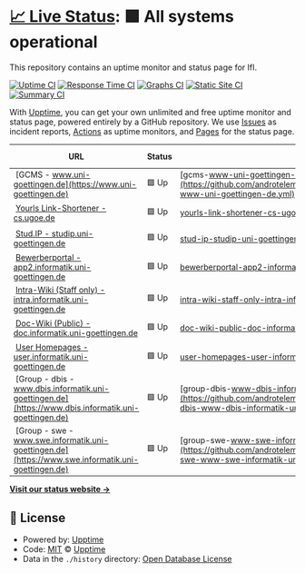 # [📈 Live Status](https://androtelema.github.io/upptime/): <!--live status--> **🟩 All systems operational**

This repository contains an uptime monitor and status page for IfI.

[![Uptime CI](https://github.com/androtelema/upptime/workflows/Uptime%20CI/badge.svg)](https://github.com/androtelema/upptime/actions?query=workflow%3A%22Uptime+CI%22)
[![Response Time CI](https://github.com/androtelema/upptime/workflows/Response%20Time%20CI/badge.svg)](https://github.com/androtelema/upptime/actions?query=workflow%3A%22Response+Time+CI%22)
[![Graphs CI](https://github.com/androtelema/upptime/workflows/Graphs%20CI/badge.svg)](https://github.com/androtelema/upptime/actions?query=workflow%3A%22Graphs+CI%22)
[![Static Site CI](https://github.com/androtelema/upptime/workflows/Static%20Site%20CI/badge.svg)](https://github.com/androtelema/upptime/actions?query=workflow%3A%22Static+Site+CI%22)
[![Summary CI](https://github.com/androtelema/upptime/workflows/Summary%20CI/badge.svg)](https://github.com/androtelema/upptime/actions?query=workflow%3A%22Summary+CI%22)

With [Upptime](https://upptime.js.org), you can get your own unlimited and free uptime monitor and status page, powered entirely by a GitHub repository. We use [Issues](https://github.com/upptime/upptime/issues) as incident reports, [Actions](https://github.com/androtelema/upptime/actions) as uptime monitors, and [Pages](https://upptime.github.io/upptime) for the status page.

<!--start: status pages-->
<!-- This summary is generated by Upptime (https://github.com/upptime/upptime) -->
<!-- Do not edit this manually, your changes will be overwritten -->
<!-- prettier-ignore -->
| URL | Status | History | Response Time | Uptime |
| --- | ------ | ------- | ------------- | ------ |
| <img alt="" src="https://favicons.githubusercontent.com/www.uni-goettingen.de" height="13"> [GCMS - www.uni-goettingen.de](https://www.uni-goettingen.de) | 🟩 Up | [gcms-www-uni-goettingen-de.yml](https://github.com/androtelema/upptime/commits/HEAD/history/gcms-www-uni-goettingen-de.yml) | <details><summary><img alt="Response time graph" src="./graphs/gcms-www-uni-goettingen-de/response-time-week.png" height="20"> 1572ms</summary><br><a href="https://androtelema.github.io/upptime/history/gcms-www-uni-goettingen-de"><img alt="Response time 1394" src="https://img.shields.io/endpoint?url=https%3A%2F%2Fraw.githubusercontent.com%2Fandrotelema%2Fupptime%2FHEAD%2Fapi%2Fgcms-www-uni-goettingen-de%2Fresponse-time.json"></a><br><a href="https://androtelema.github.io/upptime/history/gcms-www-uni-goettingen-de"><img alt="24-hour response time 1262" src="https://img.shields.io/endpoint?url=https%3A%2F%2Fraw.githubusercontent.com%2Fandrotelema%2Fupptime%2FHEAD%2Fapi%2Fgcms-www-uni-goettingen-de%2Fresponse-time-day.json"></a><br><a href="https://androtelema.github.io/upptime/history/gcms-www-uni-goettingen-de"><img alt="7-day response time 1572" src="https://img.shields.io/endpoint?url=https%3A%2F%2Fraw.githubusercontent.com%2Fandrotelema%2Fupptime%2FHEAD%2Fapi%2Fgcms-www-uni-goettingen-de%2Fresponse-time-week.json"></a><br><a href="https://androtelema.github.io/upptime/history/gcms-www-uni-goettingen-de"><img alt="30-day response time 1451" src="https://img.shields.io/endpoint?url=https%3A%2F%2Fraw.githubusercontent.com%2Fandrotelema%2Fupptime%2FHEAD%2Fapi%2Fgcms-www-uni-goettingen-de%2Fresponse-time-month.json"></a><br><a href="https://androtelema.github.io/upptime/history/gcms-www-uni-goettingen-de"><img alt="1-year response time 1396" src="https://img.shields.io/endpoint?url=https%3A%2F%2Fraw.githubusercontent.com%2Fandrotelema%2Fupptime%2FHEAD%2Fapi%2Fgcms-www-uni-goettingen-de%2Fresponse-time-year.json"></a></details> | <details><summary><a href="https://androtelema.github.io/upptime/history/gcms-www-uni-goettingen-de">100.00%</a></summary><a href="https://androtelema.github.io/upptime/history/gcms-www-uni-goettingen-de"><img alt="All-time uptime 98.57%" src="https://img.shields.io/endpoint?url=https%3A%2F%2Fraw.githubusercontent.com%2Fandrotelema%2Fupptime%2FHEAD%2Fapi%2Fgcms-www-uni-goettingen-de%2Fuptime.json"></a><br><a href="https://androtelema.github.io/upptime/history/gcms-www-uni-goettingen-de"><img alt="24-hour uptime 100.00%" src="https://img.shields.io/endpoint?url=https%3A%2F%2Fraw.githubusercontent.com%2Fandrotelema%2Fupptime%2FHEAD%2Fapi%2Fgcms-www-uni-goettingen-de%2Fuptime-day.json"></a><br><a href="https://androtelema.github.io/upptime/history/gcms-www-uni-goettingen-de"><img alt="7-day uptime 100.00%" src="https://img.shields.io/endpoint?url=https%3A%2F%2Fraw.githubusercontent.com%2Fandrotelema%2Fupptime%2FHEAD%2Fapi%2Fgcms-www-uni-goettingen-de%2Fuptime-week.json"></a><br><a href="https://androtelema.github.io/upptime/history/gcms-www-uni-goettingen-de"><img alt="30-day uptime 80.97%" src="https://img.shields.io/endpoint?url=https%3A%2F%2Fraw.githubusercontent.com%2Fandrotelema%2Fupptime%2FHEAD%2Fapi%2Fgcms-www-uni-goettingen-de%2Fuptime-month.json"></a><br><a href="https://androtelema.github.io/upptime/history/gcms-www-uni-goettingen-de"><img alt="1-year uptime 98.14%" src="https://img.shields.io/endpoint?url=https%3A%2F%2Fraw.githubusercontent.com%2Fandrotelema%2Fupptime%2FHEAD%2Fapi%2Fgcms-www-uni-goettingen-de%2Fuptime-year.json"></a></details>
| <img alt="" src="https://favicons.githubusercontent.com/cs.ugoe.de" height="13"> [Yourls Link-Shortener - cs.ugoe.de](http://cs.ugoe.de) | 🟩 Up | [yourls-link-shortener-cs-ugoe-de.yml](https://github.com/androtelema/upptime/commits/HEAD/history/yourls-link-shortener-cs-ugoe-de.yml) | <details><summary><img alt="Response time graph" src="./graphs/yourls-link-shortener-cs-ugoe-de/response-time-week.png" height="20"> 873ms</summary><br><a href="https://androtelema.github.io/upptime/history/yourls-link-shortener-cs-ugoe-de"><img alt="Response time 918" src="https://img.shields.io/endpoint?url=https%3A%2F%2Fraw.githubusercontent.com%2Fandrotelema%2Fupptime%2FHEAD%2Fapi%2Fyourls-link-shortener-cs-ugoe-de%2Fresponse-time.json"></a><br><a href="https://androtelema.github.io/upptime/history/yourls-link-shortener-cs-ugoe-de"><img alt="24-hour response time 983" src="https://img.shields.io/endpoint?url=https%3A%2F%2Fraw.githubusercontent.com%2Fandrotelema%2Fupptime%2FHEAD%2Fapi%2Fyourls-link-shortener-cs-ugoe-de%2Fresponse-time-day.json"></a><br><a href="https://androtelema.github.io/upptime/history/yourls-link-shortener-cs-ugoe-de"><img alt="7-day response time 873" src="https://img.shields.io/endpoint?url=https%3A%2F%2Fraw.githubusercontent.com%2Fandrotelema%2Fupptime%2FHEAD%2Fapi%2Fyourls-link-shortener-cs-ugoe-de%2Fresponse-time-week.json"></a><br><a href="https://androtelema.github.io/upptime/history/yourls-link-shortener-cs-ugoe-de"><img alt="30-day response time 950" src="https://img.shields.io/endpoint?url=https%3A%2F%2Fraw.githubusercontent.com%2Fandrotelema%2Fupptime%2FHEAD%2Fapi%2Fyourls-link-shortener-cs-ugoe-de%2Fresponse-time-month.json"></a><br><a href="https://androtelema.github.io/upptime/history/yourls-link-shortener-cs-ugoe-de"><img alt="1-year response time 926" src="https://img.shields.io/endpoint?url=https%3A%2F%2Fraw.githubusercontent.com%2Fandrotelema%2Fupptime%2FHEAD%2Fapi%2Fyourls-link-shortener-cs-ugoe-de%2Fresponse-time-year.json"></a></details> | <details><summary><a href="https://androtelema.github.io/upptime/history/yourls-link-shortener-cs-ugoe-de">100.00%</a></summary><a href="https://androtelema.github.io/upptime/history/yourls-link-shortener-cs-ugoe-de"><img alt="All-time uptime 99.99%" src="https://img.shields.io/endpoint?url=https%3A%2F%2Fraw.githubusercontent.com%2Fandrotelema%2Fupptime%2FHEAD%2Fapi%2Fyourls-link-shortener-cs-ugoe-de%2Fuptime.json"></a><br><a href="https://androtelema.github.io/upptime/history/yourls-link-shortener-cs-ugoe-de"><img alt="24-hour uptime 100.00%" src="https://img.shields.io/endpoint?url=https%3A%2F%2Fraw.githubusercontent.com%2Fandrotelema%2Fupptime%2FHEAD%2Fapi%2Fyourls-link-shortener-cs-ugoe-de%2Fuptime-day.json"></a><br><a href="https://androtelema.github.io/upptime/history/yourls-link-shortener-cs-ugoe-de"><img alt="7-day uptime 100.00%" src="https://img.shields.io/endpoint?url=https%3A%2F%2Fraw.githubusercontent.com%2Fandrotelema%2Fupptime%2FHEAD%2Fapi%2Fyourls-link-shortener-cs-ugoe-de%2Fuptime-week.json"></a><br><a href="https://androtelema.github.io/upptime/history/yourls-link-shortener-cs-ugoe-de"><img alt="30-day uptime 100.00%" src="https://img.shields.io/endpoint?url=https%3A%2F%2Fraw.githubusercontent.com%2Fandrotelema%2Fupptime%2FHEAD%2Fapi%2Fyourls-link-shortener-cs-ugoe-de%2Fuptime-month.json"></a><br><a href="https://androtelema.github.io/upptime/history/yourls-link-shortener-cs-ugoe-de"><img alt="1-year uptime 99.99%" src="https://img.shields.io/endpoint?url=https%3A%2F%2Fraw.githubusercontent.com%2Fandrotelema%2Fupptime%2FHEAD%2Fapi%2Fyourls-link-shortener-cs-ugoe-de%2Fuptime-year.json"></a></details>
| <img alt="" src="https://favicons.githubusercontent.com/studip.uni-goettingen.de" height="13"> [Stud.IP - studip.uni-goettingen.de](https://studip.uni-goettingen.de/) | 🟩 Up | [stud-ip-studip-uni-goettingen-de.yml](https://github.com/androtelema/upptime/commits/HEAD/history/stud-ip-studip-uni-goettingen-de.yml) | <details><summary><img alt="Response time graph" src="./graphs/stud-ip-studip-uni-goettingen-de/response-time-week.png" height="20"> 812ms</summary><br><a href="https://androtelema.github.io/upptime/history/stud-ip-studip-uni-goettingen-de"><img alt="Response time 920" src="https://img.shields.io/endpoint?url=https%3A%2F%2Fraw.githubusercontent.com%2Fandrotelema%2Fupptime%2FHEAD%2Fapi%2Fstud-ip-studip-uni-goettingen-de%2Fresponse-time.json"></a><br><a href="https://androtelema.github.io/upptime/history/stud-ip-studip-uni-goettingen-de"><img alt="24-hour response time 846" src="https://img.shields.io/endpoint?url=https%3A%2F%2Fraw.githubusercontent.com%2Fandrotelema%2Fupptime%2FHEAD%2Fapi%2Fstud-ip-studip-uni-goettingen-de%2Fresponse-time-day.json"></a><br><a href="https://androtelema.github.io/upptime/history/stud-ip-studip-uni-goettingen-de"><img alt="7-day response time 812" src="https://img.shields.io/endpoint?url=https%3A%2F%2Fraw.githubusercontent.com%2Fandrotelema%2Fupptime%2FHEAD%2Fapi%2Fstud-ip-studip-uni-goettingen-de%2Fresponse-time-week.json"></a><br><a href="https://androtelema.github.io/upptime/history/stud-ip-studip-uni-goettingen-de"><img alt="30-day response time 845" src="https://img.shields.io/endpoint?url=https%3A%2F%2Fraw.githubusercontent.com%2Fandrotelema%2Fupptime%2FHEAD%2Fapi%2Fstud-ip-studip-uni-goettingen-de%2Fresponse-time-month.json"></a><br><a href="https://androtelema.github.io/upptime/history/stud-ip-studip-uni-goettingen-de"><img alt="1-year response time 910" src="https://img.shields.io/endpoint?url=https%3A%2F%2Fraw.githubusercontent.com%2Fandrotelema%2Fupptime%2FHEAD%2Fapi%2Fstud-ip-studip-uni-goettingen-de%2Fresponse-time-year.json"></a></details> | <details><summary><a href="https://androtelema.github.io/upptime/history/stud-ip-studip-uni-goettingen-de">100.00%</a></summary><a href="https://androtelema.github.io/upptime/history/stud-ip-studip-uni-goettingen-de"><img alt="All-time uptime 99.92%" src="https://img.shields.io/endpoint?url=https%3A%2F%2Fraw.githubusercontent.com%2Fandrotelema%2Fupptime%2FHEAD%2Fapi%2Fstud-ip-studip-uni-goettingen-de%2Fuptime.json"></a><br><a href="https://androtelema.github.io/upptime/history/stud-ip-studip-uni-goettingen-de"><img alt="24-hour uptime 100.00%" src="https://img.shields.io/endpoint?url=https%3A%2F%2Fraw.githubusercontent.com%2Fandrotelema%2Fupptime%2FHEAD%2Fapi%2Fstud-ip-studip-uni-goettingen-de%2Fuptime-day.json"></a><br><a href="https://androtelema.github.io/upptime/history/stud-ip-studip-uni-goettingen-de"><img alt="7-day uptime 100.00%" src="https://img.shields.io/endpoint?url=https%3A%2F%2Fraw.githubusercontent.com%2Fandrotelema%2Fupptime%2FHEAD%2Fapi%2Fstud-ip-studip-uni-goettingen-de%2Fuptime-week.json"></a><br><a href="https://androtelema.github.io/upptime/history/stud-ip-studip-uni-goettingen-de"><img alt="30-day uptime 100.00%" src="https://img.shields.io/endpoint?url=https%3A%2F%2Fraw.githubusercontent.com%2Fandrotelema%2Fupptime%2FHEAD%2Fapi%2Fstud-ip-studip-uni-goettingen-de%2Fuptime-month.json"></a><br><a href="https://androtelema.github.io/upptime/history/stud-ip-studip-uni-goettingen-de"><img alt="1-year uptime 99.91%" src="https://img.shields.io/endpoint?url=https%3A%2F%2Fraw.githubusercontent.com%2Fandrotelema%2Fupptime%2FHEAD%2Fapi%2Fstud-ip-studip-uni-goettingen-de%2Fuptime-year.json"></a></details>
| <img alt="" src="https://favicons.githubusercontent.com/app2.informatik.uni-goettingen.de" height="13"> [Bewerberportal - app2.informatik.uni-goettingen.de](https://app2.informatik.uni-goettingen.de/) | 🟩 Up | [bewerberportal-app2-informatik-uni-goettingen-de.yml](https://github.com/androtelema/upptime/commits/HEAD/history/bewerberportal-app2-informatik-uni-goettingen-de.yml) | <details><summary><img alt="Response time graph" src="./graphs/bewerberportal-app2-informatik-uni-goettingen-de/response-time-week.png" height="20"> 1091ms</summary><br><a href="https://androtelema.github.io/upptime/history/bewerberportal-app2-informatik-uni-goettingen-de"><img alt="Response time 1018" src="https://img.shields.io/endpoint?url=https%3A%2F%2Fraw.githubusercontent.com%2Fandrotelema%2Fupptime%2FHEAD%2Fapi%2Fbewerberportal-app2-informatik-uni-goettingen-de%2Fresponse-time.json"></a><br><a href="https://androtelema.github.io/upptime/history/bewerberportal-app2-informatik-uni-goettingen-de"><img alt="24-hour response time 1073" src="https://img.shields.io/endpoint?url=https%3A%2F%2Fraw.githubusercontent.com%2Fandrotelema%2Fupptime%2FHEAD%2Fapi%2Fbewerberportal-app2-informatik-uni-goettingen-de%2Fresponse-time-day.json"></a><br><a href="https://androtelema.github.io/upptime/history/bewerberportal-app2-informatik-uni-goettingen-de"><img alt="7-day response time 1091" src="https://img.shields.io/endpoint?url=https%3A%2F%2Fraw.githubusercontent.com%2Fandrotelema%2Fupptime%2FHEAD%2Fapi%2Fbewerberportal-app2-informatik-uni-goettingen-de%2Fresponse-time-week.json"></a><br><a href="https://androtelema.github.io/upptime/history/bewerberportal-app2-informatik-uni-goettingen-de"><img alt="30-day response time 1117" src="https://img.shields.io/endpoint?url=https%3A%2F%2Fraw.githubusercontent.com%2Fandrotelema%2Fupptime%2FHEAD%2Fapi%2Fbewerberportal-app2-informatik-uni-goettingen-de%2Fresponse-time-month.json"></a><br><a href="https://androtelema.github.io/upptime/history/bewerberportal-app2-informatik-uni-goettingen-de"><img alt="1-year response time 1009" src="https://img.shields.io/endpoint?url=https%3A%2F%2Fraw.githubusercontent.com%2Fandrotelema%2Fupptime%2FHEAD%2Fapi%2Fbewerberportal-app2-informatik-uni-goettingen-de%2Fresponse-time-year.json"></a></details> | <details><summary><a href="https://androtelema.github.io/upptime/history/bewerberportal-app2-informatik-uni-goettingen-de">100.00%</a></summary><a href="https://androtelema.github.io/upptime/history/bewerberportal-app2-informatik-uni-goettingen-de"><img alt="All-time uptime 99.34%" src="https://img.shields.io/endpoint?url=https%3A%2F%2Fraw.githubusercontent.com%2Fandrotelema%2Fupptime%2FHEAD%2Fapi%2Fbewerberportal-app2-informatik-uni-goettingen-de%2Fuptime.json"></a><br><a href="https://androtelema.github.io/upptime/history/bewerberportal-app2-informatik-uni-goettingen-de"><img alt="24-hour uptime 100.00%" src="https://img.shields.io/endpoint?url=https%3A%2F%2Fraw.githubusercontent.com%2Fandrotelema%2Fupptime%2FHEAD%2Fapi%2Fbewerberportal-app2-informatik-uni-goettingen-de%2Fuptime-day.json"></a><br><a href="https://androtelema.github.io/upptime/history/bewerberportal-app2-informatik-uni-goettingen-de"><img alt="7-day uptime 100.00%" src="https://img.shields.io/endpoint?url=https%3A%2F%2Fraw.githubusercontent.com%2Fandrotelema%2Fupptime%2FHEAD%2Fapi%2Fbewerberportal-app2-informatik-uni-goettingen-de%2Fuptime-week.json"></a><br><a href="https://androtelema.github.io/upptime/history/bewerberportal-app2-informatik-uni-goettingen-de"><img alt="30-day uptime 100.00%" src="https://img.shields.io/endpoint?url=https%3A%2F%2Fraw.githubusercontent.com%2Fandrotelema%2Fupptime%2FHEAD%2Fapi%2Fbewerberportal-app2-informatik-uni-goettingen-de%2Fuptime-month.json"></a><br><a href="https://androtelema.github.io/upptime/history/bewerberportal-app2-informatik-uni-goettingen-de"><img alt="1-year uptime 99.97%" src="https://img.shields.io/endpoint?url=https%3A%2F%2Fraw.githubusercontent.com%2Fandrotelema%2Fupptime%2FHEAD%2Fapi%2Fbewerberportal-app2-informatik-uni-goettingen-de%2Fuptime-year.json"></a></details>
| <img alt="" src="https://favicons.githubusercontent.com/intra.informatik.uni-goettingen.de" height="13"> [Intra-Wiki (Staff only) - intra.informatik.uni-goettingen.de](https://intra.informatik.uni-goettingen.de/wiki/index.php/Main_Page) | 🟩 Up | [intra-wiki-staff-only-intra-informatik-uni-goettingen-de.yml](https://github.com/androtelema/upptime/commits/HEAD/history/intra-wiki-staff-only-intra-informatik-uni-goettingen-de.yml) | <details><summary><img alt="Response time graph" src="./graphs/intra-wiki-staff-only-intra-informatik-uni-goettingen-de/response-time-week.png" height="20"> 1383ms</summary><br><a href="https://androtelema.github.io/upptime/history/intra-wiki-staff-only-intra-informatik-uni-goettingen-de"><img alt="Response time 1791" src="https://img.shields.io/endpoint?url=https%3A%2F%2Fraw.githubusercontent.com%2Fandrotelema%2Fupptime%2FHEAD%2Fapi%2Fintra-wiki-staff-only-intra-informatik-uni-goettingen-de%2Fresponse-time.json"></a><br><a href="https://androtelema.github.io/upptime/history/intra-wiki-staff-only-intra-informatik-uni-goettingen-de"><img alt="24-hour response time 1658" src="https://img.shields.io/endpoint?url=https%3A%2F%2Fraw.githubusercontent.com%2Fandrotelema%2Fupptime%2FHEAD%2Fapi%2Fintra-wiki-staff-only-intra-informatik-uni-goettingen-de%2Fresponse-time-day.json"></a><br><a href="https://androtelema.github.io/upptime/history/intra-wiki-staff-only-intra-informatik-uni-goettingen-de"><img alt="7-day response time 1383" src="https://img.shields.io/endpoint?url=https%3A%2F%2Fraw.githubusercontent.com%2Fandrotelema%2Fupptime%2FHEAD%2Fapi%2Fintra-wiki-staff-only-intra-informatik-uni-goettingen-de%2Fresponse-time-week.json"></a><br><a href="https://androtelema.github.io/upptime/history/intra-wiki-staff-only-intra-informatik-uni-goettingen-de"><img alt="30-day response time 1655" src="https://img.shields.io/endpoint?url=https%3A%2F%2Fraw.githubusercontent.com%2Fandrotelema%2Fupptime%2FHEAD%2Fapi%2Fintra-wiki-staff-only-intra-informatik-uni-goettingen-de%2Fresponse-time-month.json"></a><br><a href="https://androtelema.github.io/upptime/history/intra-wiki-staff-only-intra-informatik-uni-goettingen-de"><img alt="1-year response time 1844" src="https://img.shields.io/endpoint?url=https%3A%2F%2Fraw.githubusercontent.com%2Fandrotelema%2Fupptime%2FHEAD%2Fapi%2Fintra-wiki-staff-only-intra-informatik-uni-goettingen-de%2Fresponse-time-year.json"></a></details> | <details><summary><a href="https://androtelema.github.io/upptime/history/intra-wiki-staff-only-intra-informatik-uni-goettingen-de">100.00%</a></summary><a href="https://androtelema.github.io/upptime/history/intra-wiki-staff-only-intra-informatik-uni-goettingen-de"><img alt="All-time uptime 100.00%" src="https://img.shields.io/endpoint?url=https%3A%2F%2Fraw.githubusercontent.com%2Fandrotelema%2Fupptime%2FHEAD%2Fapi%2Fintra-wiki-staff-only-intra-informatik-uni-goettingen-de%2Fuptime.json"></a><br><a href="https://androtelema.github.io/upptime/history/intra-wiki-staff-only-intra-informatik-uni-goettingen-de"><img alt="24-hour uptime 100.00%" src="https://img.shields.io/endpoint?url=https%3A%2F%2Fraw.githubusercontent.com%2Fandrotelema%2Fupptime%2FHEAD%2Fapi%2Fintra-wiki-staff-only-intra-informatik-uni-goettingen-de%2Fuptime-day.json"></a><br><a href="https://androtelema.github.io/upptime/history/intra-wiki-staff-only-intra-informatik-uni-goettingen-de"><img alt="7-day uptime 100.00%" src="https://img.shields.io/endpoint?url=https%3A%2F%2Fraw.githubusercontent.com%2Fandrotelema%2Fupptime%2FHEAD%2Fapi%2Fintra-wiki-staff-only-intra-informatik-uni-goettingen-de%2Fuptime-week.json"></a><br><a href="https://androtelema.github.io/upptime/history/intra-wiki-staff-only-intra-informatik-uni-goettingen-de"><img alt="30-day uptime 100.00%" src="https://img.shields.io/endpoint?url=https%3A%2F%2Fraw.githubusercontent.com%2Fandrotelema%2Fupptime%2FHEAD%2Fapi%2Fintra-wiki-staff-only-intra-informatik-uni-goettingen-de%2Fuptime-month.json"></a><br><a href="https://androtelema.github.io/upptime/history/intra-wiki-staff-only-intra-informatik-uni-goettingen-de"><img alt="1-year uptime 100.00%" src="https://img.shields.io/endpoint?url=https%3A%2F%2Fraw.githubusercontent.com%2Fandrotelema%2Fupptime%2FHEAD%2Fapi%2Fintra-wiki-staff-only-intra-informatik-uni-goettingen-de%2Fuptime-year.json"></a></details>
| <img alt="" src="https://favicons.githubusercontent.com/doc.informatik.uni-goettingen.de" height="13"> [Doc-Wiki (Public) - doc.informatik.uni-goettingen.de](https://doc.informatik.uni-goettingen.de/wiki/index.php/Hauptseite) | 🟩 Up | [doc-wiki-public-doc-informatik-uni-goettingen-de.yml](https://github.com/androtelema/upptime/commits/HEAD/history/doc-wiki-public-doc-informatik-uni-goettingen-de.yml) | <details><summary><img alt="Response time graph" src="./graphs/doc-wiki-public-doc-informatik-uni-goettingen-de/response-time-week.png" height="20"> 1109ms</summary><br><a href="https://androtelema.github.io/upptime/history/doc-wiki-public-doc-informatik-uni-goettingen-de"><img alt="Response time 1044" src="https://img.shields.io/endpoint?url=https%3A%2F%2Fraw.githubusercontent.com%2Fandrotelema%2Fupptime%2FHEAD%2Fapi%2Fdoc-wiki-public-doc-informatik-uni-goettingen-de%2Fresponse-time.json"></a><br><a href="https://androtelema.github.io/upptime/history/doc-wiki-public-doc-informatik-uni-goettingen-de"><img alt="24-hour response time 841" src="https://img.shields.io/endpoint?url=https%3A%2F%2Fraw.githubusercontent.com%2Fandrotelema%2Fupptime%2FHEAD%2Fapi%2Fdoc-wiki-public-doc-informatik-uni-goettingen-de%2Fresponse-time-day.json"></a><br><a href="https://androtelema.github.io/upptime/history/doc-wiki-public-doc-informatik-uni-goettingen-de"><img alt="7-day response time 1109" src="https://img.shields.io/endpoint?url=https%3A%2F%2Fraw.githubusercontent.com%2Fandrotelema%2Fupptime%2FHEAD%2Fapi%2Fdoc-wiki-public-doc-informatik-uni-goettingen-de%2Fresponse-time-week.json"></a><br><a href="https://androtelema.github.io/upptime/history/doc-wiki-public-doc-informatik-uni-goettingen-de"><img alt="30-day response time 1098" src="https://img.shields.io/endpoint?url=https%3A%2F%2Fraw.githubusercontent.com%2Fandrotelema%2Fupptime%2FHEAD%2Fapi%2Fdoc-wiki-public-doc-informatik-uni-goettingen-de%2Fresponse-time-month.json"></a><br><a href="https://androtelema.github.io/upptime/history/doc-wiki-public-doc-informatik-uni-goettingen-de"><img alt="1-year response time 1049" src="https://img.shields.io/endpoint?url=https%3A%2F%2Fraw.githubusercontent.com%2Fandrotelema%2Fupptime%2FHEAD%2Fapi%2Fdoc-wiki-public-doc-informatik-uni-goettingen-de%2Fresponse-time-year.json"></a></details> | <details><summary><a href="https://androtelema.github.io/upptime/history/doc-wiki-public-doc-informatik-uni-goettingen-de">100.00%</a></summary><a href="https://androtelema.github.io/upptime/history/doc-wiki-public-doc-informatik-uni-goettingen-de"><img alt="All-time uptime 99.57%" src="https://img.shields.io/endpoint?url=https%3A%2F%2Fraw.githubusercontent.com%2Fandrotelema%2Fupptime%2FHEAD%2Fapi%2Fdoc-wiki-public-doc-informatik-uni-goettingen-de%2Fuptime.json"></a><br><a href="https://androtelema.github.io/upptime/history/doc-wiki-public-doc-informatik-uni-goettingen-de"><img alt="24-hour uptime 100.00%" src="https://img.shields.io/endpoint?url=https%3A%2F%2Fraw.githubusercontent.com%2Fandrotelema%2Fupptime%2FHEAD%2Fapi%2Fdoc-wiki-public-doc-informatik-uni-goettingen-de%2Fuptime-day.json"></a><br><a href="https://androtelema.github.io/upptime/history/doc-wiki-public-doc-informatik-uni-goettingen-de"><img alt="7-day uptime 100.00%" src="https://img.shields.io/endpoint?url=https%3A%2F%2Fraw.githubusercontent.com%2Fandrotelema%2Fupptime%2FHEAD%2Fapi%2Fdoc-wiki-public-doc-informatik-uni-goettingen-de%2Fuptime-week.json"></a><br><a href="https://androtelema.github.io/upptime/history/doc-wiki-public-doc-informatik-uni-goettingen-de"><img alt="30-day uptime 100.00%" src="https://img.shields.io/endpoint?url=https%3A%2F%2Fraw.githubusercontent.com%2Fandrotelema%2Fupptime%2FHEAD%2Fapi%2Fdoc-wiki-public-doc-informatik-uni-goettingen-de%2Fuptime-month.json"></a><br><a href="https://androtelema.github.io/upptime/history/doc-wiki-public-doc-informatik-uni-goettingen-de"><img alt="1-year uptime 99.43%" src="https://img.shields.io/endpoint?url=https%3A%2F%2Fraw.githubusercontent.com%2Fandrotelema%2Fupptime%2FHEAD%2Fapi%2Fdoc-wiki-public-doc-informatik-uni-goettingen-de%2Fuptime-year.json"></a></details>
| <img alt="" src="https://favicons.githubusercontent.com/user.informatik.uni-goettingen.de" height="13"> [User Homepages - user.informatik.uni-goettingen.de](https://user.informatik.uni-goettingen.de/~atmg/) | 🟩 Up | [user-homepages-user-informatik-uni-goettingen-de.yml](https://github.com/androtelema/upptime/commits/HEAD/history/user-homepages-user-informatik-uni-goettingen-de.yml) | <details><summary><img alt="Response time graph" src="./graphs/user-homepages-user-informatik-uni-goettingen-de/response-time-week.png" height="20"> 547ms</summary><br><a href="https://androtelema.github.io/upptime/history/user-homepages-user-informatik-uni-goettingen-de"><img alt="Response time 617" src="https://img.shields.io/endpoint?url=https%3A%2F%2Fraw.githubusercontent.com%2Fandrotelema%2Fupptime%2FHEAD%2Fapi%2Fuser-homepages-user-informatik-uni-goettingen-de%2Fresponse-time.json"></a><br><a href="https://androtelema.github.io/upptime/history/user-homepages-user-informatik-uni-goettingen-de"><img alt="24-hour response time 631" src="https://img.shields.io/endpoint?url=https%3A%2F%2Fraw.githubusercontent.com%2Fandrotelema%2Fupptime%2FHEAD%2Fapi%2Fuser-homepages-user-informatik-uni-goettingen-de%2Fresponse-time-day.json"></a><br><a href="https://androtelema.github.io/upptime/history/user-homepages-user-informatik-uni-goettingen-de"><img alt="7-day response time 547" src="https://img.shields.io/endpoint?url=https%3A%2F%2Fraw.githubusercontent.com%2Fandrotelema%2Fupptime%2FHEAD%2Fapi%2Fuser-homepages-user-informatik-uni-goettingen-de%2Fresponse-time-week.json"></a><br><a href="https://androtelema.github.io/upptime/history/user-homepages-user-informatik-uni-goettingen-de"><img alt="30-day response time 619" src="https://img.shields.io/endpoint?url=https%3A%2F%2Fraw.githubusercontent.com%2Fandrotelema%2Fupptime%2FHEAD%2Fapi%2Fuser-homepages-user-informatik-uni-goettingen-de%2Fresponse-time-month.json"></a><br><a href="https://androtelema.github.io/upptime/history/user-homepages-user-informatik-uni-goettingen-de"><img alt="1-year response time 625" src="https://img.shields.io/endpoint?url=https%3A%2F%2Fraw.githubusercontent.com%2Fandrotelema%2Fupptime%2FHEAD%2Fapi%2Fuser-homepages-user-informatik-uni-goettingen-de%2Fresponse-time-year.json"></a></details> | <details><summary><a href="https://androtelema.github.io/upptime/history/user-homepages-user-informatik-uni-goettingen-de">100.00%</a></summary><a href="https://androtelema.github.io/upptime/history/user-homepages-user-informatik-uni-goettingen-de"><img alt="All-time uptime 99.93%" src="https://img.shields.io/endpoint?url=https%3A%2F%2Fraw.githubusercontent.com%2Fandrotelema%2Fupptime%2FHEAD%2Fapi%2Fuser-homepages-user-informatik-uni-goettingen-de%2Fuptime.json"></a><br><a href="https://androtelema.github.io/upptime/history/user-homepages-user-informatik-uni-goettingen-de"><img alt="24-hour uptime 100.00%" src="https://img.shields.io/endpoint?url=https%3A%2F%2Fraw.githubusercontent.com%2Fandrotelema%2Fupptime%2FHEAD%2Fapi%2Fuser-homepages-user-informatik-uni-goettingen-de%2Fuptime-day.json"></a><br><a href="https://androtelema.github.io/upptime/history/user-homepages-user-informatik-uni-goettingen-de"><img alt="7-day uptime 100.00%" src="https://img.shields.io/endpoint?url=https%3A%2F%2Fraw.githubusercontent.com%2Fandrotelema%2Fupptime%2FHEAD%2Fapi%2Fuser-homepages-user-informatik-uni-goettingen-de%2Fuptime-week.json"></a><br><a href="https://androtelema.github.io/upptime/history/user-homepages-user-informatik-uni-goettingen-de"><img alt="30-day uptime 100.00%" src="https://img.shields.io/endpoint?url=https%3A%2F%2Fraw.githubusercontent.com%2Fandrotelema%2Fupptime%2FHEAD%2Fapi%2Fuser-homepages-user-informatik-uni-goettingen-de%2Fuptime-month.json"></a><br><a href="https://androtelema.github.io/upptime/history/user-homepages-user-informatik-uni-goettingen-de"><img alt="1-year uptime 99.91%" src="https://img.shields.io/endpoint?url=https%3A%2F%2Fraw.githubusercontent.com%2Fandrotelema%2Fupptime%2FHEAD%2Fapi%2Fuser-homepages-user-informatik-uni-goettingen-de%2Fuptime-year.json"></a></details>
| <img alt="" src="https://favicons.githubusercontent.com/www.dbis.informatik.uni-goettingen.de" height="13"> [Group - dbis - www.dbis.informatik.uni-goettingen.de](https://www.dbis.informatik.uni-goettingen.de) | 🟩 Up | [group-dbis-www-dbis-informatik-uni-goettingen-de.yml](https://github.com/androtelema/upptime/commits/HEAD/history/group-dbis-www-dbis-informatik-uni-goettingen-de.yml) | <details><summary><img alt="Response time graph" src="./graphs/group-dbis-www-dbis-informatik-uni-goettingen-de/response-time-week.png" height="20"> 490ms</summary><br><a href="https://androtelema.github.io/upptime/history/group-dbis-www-dbis-informatik-uni-goettingen-de"><img alt="Response time 590" src="https://img.shields.io/endpoint?url=https%3A%2F%2Fraw.githubusercontent.com%2Fandrotelema%2Fupptime%2FHEAD%2Fapi%2Fgroup-dbis-www-dbis-informatik-uni-goettingen-de%2Fresponse-time.json"></a><br><a href="https://androtelema.github.io/upptime/history/group-dbis-www-dbis-informatik-uni-goettingen-de"><img alt="24-hour response time 509" src="https://img.shields.io/endpoint?url=https%3A%2F%2Fraw.githubusercontent.com%2Fandrotelema%2Fupptime%2FHEAD%2Fapi%2Fgroup-dbis-www-dbis-informatik-uni-goettingen-de%2Fresponse-time-day.json"></a><br><a href="https://androtelema.github.io/upptime/history/group-dbis-www-dbis-informatik-uni-goettingen-de"><img alt="7-day response time 490" src="https://img.shields.io/endpoint?url=https%3A%2F%2Fraw.githubusercontent.com%2Fandrotelema%2Fupptime%2FHEAD%2Fapi%2Fgroup-dbis-www-dbis-informatik-uni-goettingen-de%2Fresponse-time-week.json"></a><br><a href="https://androtelema.github.io/upptime/history/group-dbis-www-dbis-informatik-uni-goettingen-de"><img alt="30-day response time 568" src="https://img.shields.io/endpoint?url=https%3A%2F%2Fraw.githubusercontent.com%2Fandrotelema%2Fupptime%2FHEAD%2Fapi%2Fgroup-dbis-www-dbis-informatik-uni-goettingen-de%2Fresponse-time-month.json"></a><br><a href="https://androtelema.github.io/upptime/history/group-dbis-www-dbis-informatik-uni-goettingen-de"><img alt="1-year response time 582" src="https://img.shields.io/endpoint?url=https%3A%2F%2Fraw.githubusercontent.com%2Fandrotelema%2Fupptime%2FHEAD%2Fapi%2Fgroup-dbis-www-dbis-informatik-uni-goettingen-de%2Fresponse-time-year.json"></a></details> | <details><summary><a href="https://androtelema.github.io/upptime/history/group-dbis-www-dbis-informatik-uni-goettingen-de">99.66%</a></summary><a href="https://androtelema.github.io/upptime/history/group-dbis-www-dbis-informatik-uni-goettingen-de"><img alt="All-time uptime 99.95%" src="https://img.shields.io/endpoint?url=https%3A%2F%2Fraw.githubusercontent.com%2Fandrotelema%2Fupptime%2FHEAD%2Fapi%2Fgroup-dbis-www-dbis-informatik-uni-goettingen-de%2Fuptime.json"></a><br><a href="https://androtelema.github.io/upptime/history/group-dbis-www-dbis-informatik-uni-goettingen-de"><img alt="24-hour uptime 97.62%" src="https://img.shields.io/endpoint?url=https%3A%2F%2Fraw.githubusercontent.com%2Fandrotelema%2Fupptime%2FHEAD%2Fapi%2Fgroup-dbis-www-dbis-informatik-uni-goettingen-de%2Fuptime-day.json"></a><br><a href="https://androtelema.github.io/upptime/history/group-dbis-www-dbis-informatik-uni-goettingen-de"><img alt="7-day uptime 99.66%" src="https://img.shields.io/endpoint?url=https%3A%2F%2Fraw.githubusercontent.com%2Fandrotelema%2Fupptime%2FHEAD%2Fapi%2Fgroup-dbis-www-dbis-informatik-uni-goettingen-de%2Fuptime-week.json"></a><br><a href="https://androtelema.github.io/upptime/history/group-dbis-www-dbis-informatik-uni-goettingen-de"><img alt="30-day uptime 99.92%" src="https://img.shields.io/endpoint?url=https%3A%2F%2Fraw.githubusercontent.com%2Fandrotelema%2Fupptime%2FHEAD%2Fapi%2Fgroup-dbis-www-dbis-informatik-uni-goettingen-de%2Fuptime-month.json"></a><br><a href="https://androtelema.github.io/upptime/history/group-dbis-www-dbis-informatik-uni-goettingen-de"><img alt="1-year uptime 99.94%" src="https://img.shields.io/endpoint?url=https%3A%2F%2Fraw.githubusercontent.com%2Fandrotelema%2Fupptime%2FHEAD%2Fapi%2Fgroup-dbis-www-dbis-informatik-uni-goettingen-de%2Fuptime-year.json"></a></details>
| <img alt="" src="https://favicons.githubusercontent.com/www.swe.informatik.uni-goettingen.de" height="13"> [Group - swe - www.swe.informatik.uni-goettingen.de](https://www.swe.informatik.uni-goettingen.de) | 🟩 Up | [group-swe-www-swe-informatik-uni-goettingen-de.yml](https://github.com/androtelema/upptime/commits/HEAD/history/group-swe-www-swe-informatik-uni-goettingen-de.yml) | <details><summary><img alt="Response time graph" src="./graphs/group-swe-www-swe-informatik-uni-goettingen-de/response-time-week.png" height="20"> 719ms</summary><br><a href="https://androtelema.github.io/upptime/history/group-swe-www-swe-informatik-uni-goettingen-de"><img alt="Response time 822" src="https://img.shields.io/endpoint?url=https%3A%2F%2Fraw.githubusercontent.com%2Fandrotelema%2Fupptime%2FHEAD%2Fapi%2Fgroup-swe-www-swe-informatik-uni-goettingen-de%2Fresponse-time.json"></a><br><a href="https://androtelema.github.io/upptime/history/group-swe-www-swe-informatik-uni-goettingen-de"><img alt="24-hour response time 653" src="https://img.shields.io/endpoint?url=https%3A%2F%2Fraw.githubusercontent.com%2Fandrotelema%2Fupptime%2FHEAD%2Fapi%2Fgroup-swe-www-swe-informatik-uni-goettingen-de%2Fresponse-time-day.json"></a><br><a href="https://androtelema.github.io/upptime/history/group-swe-www-swe-informatik-uni-goettingen-de"><img alt="7-day response time 719" src="https://img.shields.io/endpoint?url=https%3A%2F%2Fraw.githubusercontent.com%2Fandrotelema%2Fupptime%2FHEAD%2Fapi%2Fgroup-swe-www-swe-informatik-uni-goettingen-de%2Fresponse-time-week.json"></a><br><a href="https://androtelema.github.io/upptime/history/group-swe-www-swe-informatik-uni-goettingen-de"><img alt="30-day response time 757" src="https://img.shields.io/endpoint?url=https%3A%2F%2Fraw.githubusercontent.com%2Fandrotelema%2Fupptime%2FHEAD%2Fapi%2Fgroup-swe-www-swe-informatik-uni-goettingen-de%2Fresponse-time-month.json"></a><br><a href="https://androtelema.github.io/upptime/history/group-swe-www-swe-informatik-uni-goettingen-de"><img alt="1-year response time 845" src="https://img.shields.io/endpoint?url=https%3A%2F%2Fraw.githubusercontent.com%2Fandrotelema%2Fupptime%2FHEAD%2Fapi%2Fgroup-swe-www-swe-informatik-uni-goettingen-de%2Fresponse-time-year.json"></a></details> | <details><summary><a href="https://androtelema.github.io/upptime/history/group-swe-www-swe-informatik-uni-goettingen-de">99.66%</a></summary><a href="https://androtelema.github.io/upptime/history/group-swe-www-swe-informatik-uni-goettingen-de"><img alt="All-time uptime 99.93%" src="https://img.shields.io/endpoint?url=https%3A%2F%2Fraw.githubusercontent.com%2Fandrotelema%2Fupptime%2FHEAD%2Fapi%2Fgroup-swe-www-swe-informatik-uni-goettingen-de%2Fuptime.json"></a><br><a href="https://androtelema.github.io/upptime/history/group-swe-www-swe-informatik-uni-goettingen-de"><img alt="24-hour uptime 97.62%" src="https://img.shields.io/endpoint?url=https%3A%2F%2Fraw.githubusercontent.com%2Fandrotelema%2Fupptime%2FHEAD%2Fapi%2Fgroup-swe-www-swe-informatik-uni-goettingen-de%2Fuptime-day.json"></a><br><a href="https://androtelema.github.io/upptime/history/group-swe-www-swe-informatik-uni-goettingen-de"><img alt="7-day uptime 99.66%" src="https://img.shields.io/endpoint?url=https%3A%2F%2Fraw.githubusercontent.com%2Fandrotelema%2Fupptime%2FHEAD%2Fapi%2Fgroup-swe-www-swe-informatik-uni-goettingen-de%2Fuptime-week.json"></a><br><a href="https://androtelema.github.io/upptime/history/group-swe-www-swe-informatik-uni-goettingen-de"><img alt="30-day uptime 99.92%" src="https://img.shields.io/endpoint?url=https%3A%2F%2Fraw.githubusercontent.com%2Fandrotelema%2Fupptime%2FHEAD%2Fapi%2Fgroup-swe-www-swe-informatik-uni-goettingen-de%2Fuptime-month.json"></a><br><a href="https://androtelema.github.io/upptime/history/group-swe-www-swe-informatik-uni-goettingen-de"><img alt="1-year uptime 99.91%" src="https://img.shields.io/endpoint?url=https%3A%2F%2Fraw.githubusercontent.com%2Fandrotelema%2Fupptime%2FHEAD%2Fapi%2Fgroup-swe-www-swe-informatik-uni-goettingen-de%2Fuptime-year.json"></a></details>

<!--end: status pages-->

[**Visit our status website →**](https://androtelema.github.io/upptime)

## 📄 License

- Powered by: [Upptime](https://github.com/upptime/upptime)
- Code: [MIT](./LICENSE) © [Upptime](https://upptime.js.org)
- Data in the `./history` directory: [Open Database License](https://opendatacommons.org/licenses/odbl/1-0/)
